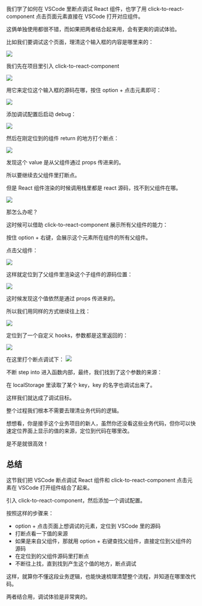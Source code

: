 ﻿我们学了如何在 VSCode 里断点调试 React 组件，也学了用 click-to-react-component 点击页面元素直接在 VSCode 打开对应组件。

这俩单独使用都很不错，而如果把两者结合起来用，会有更爽的调试体验。

比如我们要调试这个页面，理清这个输入框的内容是哪里来的：

![](https://p9-juejin.byteimg.com/tos-cn-i-k3u1fbpfcp/b28277d191f1499592679df67943c675~tplv-k3u1fbpfcp-jj-mark:0:0:0:0:q75.image#?w=1540&h=1306&s=205214&e=png&b=fcfcfc)

我们先在项目里引入 click-to-react-component

![](https://p9-juejin.byteimg.com/tos-cn-i-k3u1fbpfcp/0e626b4145584cafb692ee1e6d86bb25~tplv-k3u1fbpfcp-jj-mark:0:0:0:0:q75.image#?w=1232&h=828&s=180924&e=png&b=1f1f1f)

用它来定位这个输入框的源码在哪，按住 option + 点击元素即可：

![](https://p3-juejin.byteimg.com/tos-cn-i-k3u1fbpfcp/972cfbbb2ff44abd8c0187a32e7a2bf1~tplv-k3u1fbpfcp-jj-mark:0:0:0:0:q75.image#?w=2552&h=1762&s=1189631&e=gif&f=41&b=fdfcfc)

添加调试配置后启动 debug：

![](https://p6-juejin.byteimg.com/tos-cn-i-k3u1fbpfcp/8cc29977c3f3432fa7e7032cea348482~tplv-k3u1fbpfcp-jj-mark:0:0:0:0:q75.image#?w=2170&h=702&s=178418&e=png&b=1d1d1d)

然后在刚定位到的组件 return 的地方打个断点：

![](https://p9-juejin.byteimg.com/tos-cn-i-k3u1fbpfcp/9253705cd8cc44618be9b68c9f990cb2~tplv-k3u1fbpfcp-jj-mark:0:0:0:0:q75.image#?w=2148&h=1470&s=579776&e=png&b=1d1d1d)

发现这个 value 是从父组件通过 props 传进来的。

所以要继续去父组件里打断点。

但是 React 组件渲染的时候调用栈里都是 react 源码，找不到父组件在哪。

![](https://p1-juejin.byteimg.com/tos-cn-i-k3u1fbpfcp/71f81ac9d8a64eeca29bb19335eba2b3~tplv-k3u1fbpfcp-jj-mark:0:0:0:0:q75.image#?w=1446&h=970&s=295654&e=png&b=1b1b1b)

那怎么办呢？

这时候可以借助 click-to-react-component 展示所有父组件的能力：

按住 option + 右键，会展示这个元素所在组件的所有父组件。

点击父组件：

![](https://p1-juejin.byteimg.com/tos-cn-i-k3u1fbpfcp/7c885fa92d934ef79381d9e3f545a894~tplv-k3u1fbpfcp-jj-mark:0:0:0:0:q75.image#?w=2278&h=1474&s=1203026&e=gif&f=44&b=fcfcfc)

这样就定位到了父组件里渲染这个子组件的源码位置：

![](https://p6-juejin.byteimg.com/tos-cn-i-k3u1fbpfcp/dd04a9daeea749b1bc578e63e023c1d4~tplv-k3u1fbpfcp-jj-mark:0:0:0:0:q75.image#?w=1980&h=1620&s=648178&e=png&b=1d1d1d)

这时候发现这个值依然是通过 props 传进来的。

所以我们用同样的方式继续往上找：

![](https://p6-juejin.byteimg.com/tos-cn-i-k3u1fbpfcp/331e7ab81aed403eaccb848429ebf549~tplv-k3u1fbpfcp-jj-mark:0:0:0:0:q75.image#?w=2300&h=1674&s=1402828&e=gif&f=47&b=fcfcfc)

定位到了一个自定义 hooks，参数都是这里返回的：

![](https://p3-juejin.byteimg.com/tos-cn-i-k3u1fbpfcp/0b8e9ada372a40faacbc1cab7c178a9c~tplv-k3u1fbpfcp-jj-mark:0:0:0:0:q75.image#?w=1708&h=1056&s=318166&e=gif&f=18&b=1d1d1d)

在这里打个断点调试下：
![](https://p9-juejin.byteimg.com/tos-cn-i-k3u1fbpfcp/e1eedbe28a4c4099b16a97a6690320ab~tplv-k3u1fbpfcp-jj-mark:0:0:0:0:q75.image#?w=1814&h=998&s=1315018&e=gif&f=50&b=1c1c1c)

不断 step into 进入函数内部，最终，我们找到了这个参数的来源：

在 localStorage 里读取了某个 key，key 的名字也调试出来了。

这样我们就达成了调试目标。

整个过程我们根本不需要去理清业务代码的逻辑。

想想看，你是接手这个业务项目的新人，虽然你还没看这些业务代码，但你可以快速定位界面上显示的值的来源，定位到代码在哪里改。

是不是就很高效！

## 总结

这节我们把 VSCode 断点调试 React 组件和 click-to-react-component 点击元素在 VSCode 打开组件结合了起来。

引入 click-to-react-component，然后添加一个调试配置。

按照这样的步骤来：

- option + 点击页面上想调试的元素，定位到 VSCode 里的源码
- 打断点看一下值的来源
- 如果是来自父组件，那就用 option + 右键查找父组件，直接定位到父组件的源码
- 在定位到的父组件源码里打断点
- 不断往上找，直到找到产生这个值的地方，断点调试

这样，就算你不懂这段业务逻辑，也能快速梳理清楚整个流程，并知道在哪里改代码。

两者结合用，调试体验是非常爽的。

